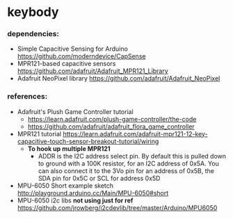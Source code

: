 # keybody
### dependencies:  
* Simple Capacitive Sensing for Arduino https://github.com/moderndevice/CapSense
* MPR121-based capacitive sensors https://github.com/adafruit/Adafruit_MPR121_Library
* Adafruit NeoPixel library https://github.com/adafruit/Adafruit_NeoPixel

### references:  
* Adafruit's Plush Game Controller tutorial
	* https://learn.adafruit.com/plush-game-controller/the-code
	* https://github.com/adafruit/adafruit_flora_game_controller
* MPR121 tutorial https://learn.adafruit.com/adafruit-mpr121-12-key-capacitive-touch-sensor-breakout-tutorial/wiring
	* **To hook up multiple MPR121** 
		* ADDR is the I2C address select pin. By default this is pulled down to ground with a 100K resistor, for an I2C address of 0x5A. You can also connect it to the 3Vo pin for an address of 0x5B, the SDA pin for 0x5C or SCL for address 0x5D 
* MPU-6050 Short example sketch http://playground.arduino.cc/Main/MPU-6050#short
* MPU-6050 i2c libs **not using just for ref** https://github.com/jrowberg/i2cdevlib/tree/master/Arduino/MPU6050